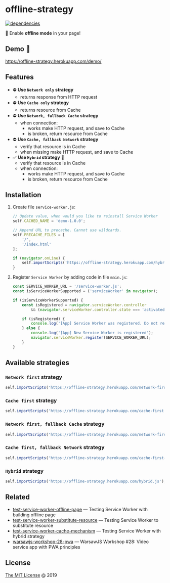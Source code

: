 # offline-strategy

[![dependencies](https://david-dm.org/piecioshka/offline-strategy.svg)](https://github.com/piecioshka/offline-strategy)

:hammer: Enable **offline mode** in your page!

## Demo 🎉

<https://offline-strategy.herokuapp.com/demo/>

## Features

* :no_entry: **Use `Network only` strategy**
    - returns response from HTTP request
* :no_entry: **Use `Cache only` strategy**
    - returns resource from Cache
* :no_entry: **Use `Network, fallback Cache` strategy**
    - when connection:
        + works make HTTP request, and save to Cache
        + is broken, return resource from Cache
* :no_entry: **Use `Cache, fallback Network` strategy**
    - verify that resource is in Cache
    - when missing make HTTP request, and save to Cache
* :white_check_mark: **Use `Hybrid` strategy** :star2:
    - verify that resource is in Cache
    - when connection:
        + works make HTTP request, and save to Cache
        + is broken, return resource from Cache

## Installation

1. Create file `service-worker.js`:

    ```js
    // Update value, when would you like to reinstall Service Worker
    self.CACHED_NAME = 'demo-1.0.0';

    // Append URL to precache. Cannot use wildcards.
    self.PRECACHE_FILES = [
        '/',
        '/index.html'
    ];

    if (navigator.onLine) {
        self.importScripts('https://offline-strategy.herokuapp.com/hybrid.js');
    }
    ```

2. Register `Service Worker` by adding code in file `main.js`:

    ```js
    const SERVICE_WORKER_URL = '/service-worker.js';
    const isServiceWorkerSupported = ('serviceWorker' in navigator);

    if (isServiceWorkerSupported) {
        const isRegistered = navigator.serviceWorker.controller
            && (navigator.serviceWorker.controller.state === 'activated');

        if (isRegistered) {
            console.log('[App] Service Worker was registered. Do not register again');
        } else {
            console.log('[App] New Service Worker is registered');
            navigator.serviceWorker.register(SERVICE_WORKER_URL);
        }
    }
    ```

## Available strategies

### `Network first` strategy

```js
self.importScripts('https://offline-strategy.herokuapp.com/network-first.js');
```

### `Cache first` strategy

```js
self.importScripts('https://offline-strategy.herokuapp.com/cache-first.js');
```

### `Network first, fallback Cache` strategy

```js
self.importScripts('https://offline-strategy.herokuapp.com/network-first-fallback-cache.js');
```

### `Cache first, fallback Network` strategy

```js
self.importScripts('https://offline-strategy.herokuapp.com/cache-first-fallback-network.js');
```

### `Hybrid` strategy

```js
self.importScripts('https://offline-strategy.herokuapp.com/hybrid.js');
```

## Related

* [test-service-worker-offline-page](https://github.com/piecioshka/test-service-worker-offline-page)
    — Testing Service Worker with building offline page
* [test-service-worker-substitute-resource](https://github.com/piecioshka/test-service-worker-substitute-resource)
    — Testing Service Worker to substitute resource
* [test-service-worker-cache-mechanism](https://github.com/piecioshka/test-service-worker-cache-mechanism)
    — Testing Service Worker with hybrid strategy
* [warsawjs-workshop-28-pwa](https://github.com/piecioshka/warsawjs-workshop-28-pwa)
    — WarsawJS Workshop #28: Video service app with PWA principles

## License

[The MIT License](http://piecioshka.mit-license.org) @ 2019

